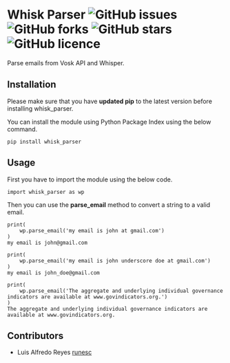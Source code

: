 # Whisk Parser ![GitHub issues](https://img.shields.io/github/issues/Neuri-ai/whisk-parser) ![GitHub forks](https://img.shields.io/github/forks/Neuri-ai/whisk-parser) ![GitHub stars](https://img.shields.io/github/stars/Neuri-ai/whisk-parser) ![GitHub licence](https://img.shields.io/github/license/Neuri-ai/whisk-parser)

Parse emails from Vosk API and Whisper.

## Installation

Please make sure that you have **updated pip** to the latest version before installing whisk_parser.

You can install the module using Python Package Index using the below command.

    pip install whisk_parser


## Usage

First you have to import the module using the below code.

    import whisk_parser as wp

Then you can use the **parse_email** method to convert a string to a valid email.

```
print(
    wp.parse_email('my email is john at gmail.com')
)
my email is john@gmail.com
```

```
print(
    wp.parse_email('my email is john underscore doe at gmail.com')
)
my email is john_doe@gmail.com
```

```
print(
    wp.parse_email('The aggregate and underlying individual governance indicators are available at www.govindicators.org.')
)
The aggregate and underlying individual governance indicators are available at www.govindicators.org.
```




## Contributors
- Luis Alfredo Reyes [runesc](https://github.com/runesc)
